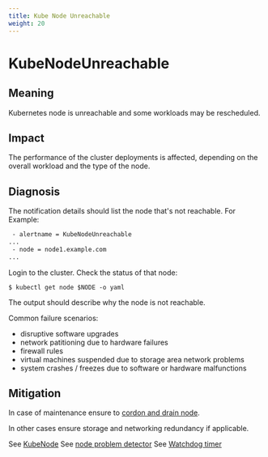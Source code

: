 ```yaml
---
title: Kube Node Unreachable
weight: 20
---
```


# KubeNodeUnreachable

## Meaning

Kubernetes node is unreachable and some workloads may be rescheduled.

## Impact

The performance of the cluster deployments is affected, depending on the overall
workload and the type of the node.

## Diagnosis

The notification details should list the node that's not reachable. For Example:

```txt
 - alertname = KubeNodeUnreachable
...
 - node = node1.example.com
...
```

Login to the cluster. Check the status of that node:

```shell
$ kubectl get node $NODE -o yaml
```

The output should describe why the node is not reachable.

Common failure scenarios:

- disruptive software upgrades
- network patitioning due to hardware failures
- firewall rules
- virtual machines suspended due to storage area network problems
- system crashes / freezes due to software or hardware malfunctions

## Mitigation

In case of maintenance ensure to [cordon and drain node](https://kubernetes.io/docs/tasks/administer-cluster/safely-drain-node/).

In other cases ensure storage and networking redundancy if applicable.

See [KubeNode](https://kubernetes.io/docs/concepts/architecture/nodes/#condition)
See [node problem detector](https://github.com/kubernetes/node-problem-detector)
See [Watchdog timer](https://en.wikipedia.org/wiki/Watchdog_timer)
